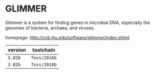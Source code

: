 # GLIMMER

Glimmer is a system for finding genes in microbial DNA, especially  the genomes of bacteria, archaea, and viruses.

*homepage*: <http://ccb.jhu.edu/software/glimmer/index.shtml>

version | toolchain
--------|----------
``3.02b`` | ``foss/2016b``
``3.02b`` | ``foss/2018b``
